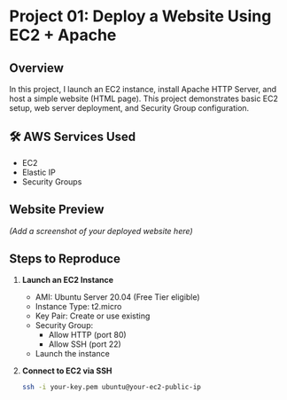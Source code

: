 # Project 01: Deploy a Website Using EC2 + Apache

## Overview
In this project, I launch an EC2 instance, install Apache HTTP Server, and host a simple website (HTML page). This project demonstrates basic EC2 setup, web server deployment, and Security Group configuration.

## 🛠️ AWS Services Used
- EC2
- Elastic IP
- Security Groups

## Website Preview
*(Add a screenshot of your deployed website here)*

## Steps to Reproduce

1. **Launch an EC2 Instance**
   - AMI: Ubuntu Server 20.04 (Free Tier eligible)
   - Instance Type: t2.micro
   - Key Pair: Create or use existing
   - Security Group:
     - Allow HTTP (port 80)
     - Allow SSH (port 22)
   - Launch the instance

2. **Connect to EC2 via SSH**
   ```bash
   ssh -i your-key.pem ubuntu@your-ec2-public-ip

